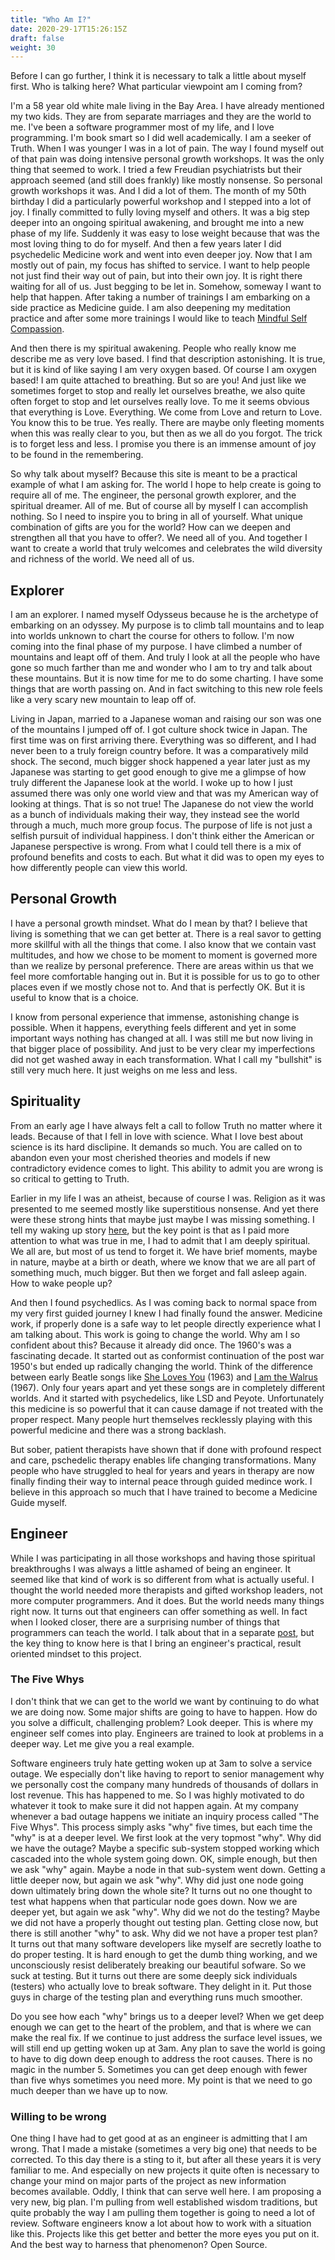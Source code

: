 ```yaml
---
title: "Who Am I?"
date: 2020-29-17T15:26:15Z
draft: false
weight: 30
---
```

Before I can go further, I think it is necessary to talk a little about myself first. Who is talking here? What particular viewpoint am I coming from?

I'm a 58 year old white male living in the Bay Area. I have already mentioned my two kids. They are from separate marriages and they are the world to me. I've been a software programmer most of my life, and I love programming. I'm book smart so I did well academically. I am a seeker of Truth. When I was younger I was in a lot of pain. The way I found myself out of that pain was doing intensive personal growth workshops. It was the only thing that seemed to work. I tried a few Freudian psychiatrists but their approach seemed (and still does frankly) like mostly nonsense. So personal growth workshops it was. And I did a lot of them. The month of my 50th birthday I did a particularly powerful workshop and I stepped into a lot of joy. I finally committed to fully loving myself and others. It was a big step deeper into an ongoing spiritual awakening, and brought me into a new phase of my life. Suddenly it was easy to lose weight because that was the most loving thing to do for myself. And then a few years later I did psychedelic Medicine work and went into even deeper joy. Now that I am mostly out of pain, my focus has shifted to service. I want to help people not just find their way out of pain, but into their own joy. It is right there waiting for all of us. Just begging to be let in. Somehow, someway I want to help that happen. After taking a number of trainings I am embarking on a side practice as Medicine guide. I am also deepening my meditation practice and after some more trainings I would like to teach [Mindful Self Compassion](https://centerformsc.org/).

And then there is my spiritual awakening. People who really know me describe me as very love based. I find that description astonishing. It is true, but it is kind of like saying I am very oxygen based. Of course I am oxygen based! I am quite attached to breathing. But so are you! And just like we sometimes forget to stop and really let ourselves breathe, we also quite often forget to stop and let ourselves really love. To me it seems obvious that everything is Love. Everything. We come from Love and return to Love. You know this to be true. Yes really. There are maybe only fleeting moments when this was really clear to you, but then as we all do you forgot. The trick is to forget less and less. I promise you there is an immense amount of joy to be found in the remembering.

So why talk about myself? Because this site is meant to be a practical example of what I am asking for. The world I hope to help create is going to require all of me. The engineer, the personal growth explorer, and the spiritual dreamer. All of me. But of course all by myself I can accomplish nothing. So I need to inspire you to bring in all of yourself. What unique combination of gifts are you for the world? How can we deepen and strengthen all that you have to offer?. We need all of you. And together I want to create a world that truly welcomes and celebrates the wild diversity and richness of the world. We need all of us.

## Explorer

I am an explorer. I named myself Odysseus because he is the archetype of embarking on an odyssey. My purpose is to climb tall mountains and to leap into worlds unknown to chart the course for others to follow. I'm now coming into the final phase of my purpose. I have climbed a number of mountains and leapt off of them. And truly I look at all the people who have gone so much farther than me and wonder who I am to try and talk about these mountains. But it is now time for me to do some charting. I have some things that are worth passing on. And in fact switching to this new role feels like a very scary new mountain to leap off of.

Living in Japan, married to a Japanese woman and raising our son was one of the mountains I jumped off of. I got culture shock twice in Japan. The first time was on first arriving there. Everything was so different, and I had never been to a truly foreign country before. It was a comparatively mild shock. The second, much bigger shock happened a year later just as my Japanese was starting to get good enough to give me a glimpse of how truly different the Japanese look at the world. I woke up to how I just assumed there was only one world view and that was my American way of looking at things. That is so not true! The Japanese do not view the world as a bunch of individuals making their way, they instead see the world through a much, much more group focus. The purpose of life is not just a selfish pursuit of individual happiness. I don't think either the American or Japanese perspective is wrong. From what I could tell there is a mix of profound benefits and costs to each. But what it did was to open my eyes to how differently people can view this world.

## Personal Growth

I have a personal growth mindset. What do I mean by that? I believe that living is something that we can get better at. There is a real savor to getting more skillful with all the things that come. I also know that we contain vast multitudes, and how we chose to be moment to moment is governed more than we realize by personal preference. There are areas within us that we feel more comfortable hanging out in. But it is possible for us to go to other places even if we mostly chose not to. And that is perfectly OK. But it is useful to know that is a choice.

I know from personal experience that immense, astonishing change is possible. When it happens, everything feels different and yet in some important ways nothing has changed at all. I was still me but now living in that bigger place of possibility. And just to be very clear my imperfections did not get washed away in each transformation. What I call my "bullshit" is still very much here. It just weighs on me less and less.

## Spirituality

From an early age I have always felt a call to follow Truth no matter where it leads. Because of that I fell in love with science. What I love best about science is its hard disclipine. It demands so much. You are called on to abandon even your most cherished theories and models if new contradictory evidence comes to light.  This ability to admit you are wrong is so critical to getting to Truth.

Earlier in my life I was an atheist, because of course I was. Religion as it was presented to me seemed mostly like superstitious nonsense. And yet there were these strong hints that maybe just maybe I was missing something. I tell my waking up story [here](http://www.cosmosgame.org), but the key point is that as I paid more attention to what was true in me, I had to admit that I am deeply spiritual. We all are, but most of us tend to forget it. We have brief moments, maybe in nature, maybe at a birth or death, where we know that we are all part of something much, much bigger. But then we forget and fall asleep again. How to wake people up?

And then I found psychedlics. As I was coming back to normal space from my very first guided journey I knew I had finally found the answer. Medicine work, if properly done is a safe way to let people directly experience what I am talking about. This work is going to change the world. Why am I so confident about this? Because it already did once. The 1960's was a fascinating decade. It started out as conformist continuation of the post war 1950's but ended up radically changing the world. Think of the difference between early Beatle songs like [She Loves You](https://en.wikipedia.org/wiki/She_Loves_You) (1963) and [I am the Walrus](https://en.wikipedia.org/wiki/I_Am_the_Walrus) (1967). Only four years apart and yet these songs are in completely different worlds. And it started with psychedelics, like LSD and Peyote.  Unfortunately this medicine is so powerful that it can cause damage if not treated with the proper respect. Many people hurt themselves recklessly playing with this powerful medicine and there was a strong backlash.

But sober, patient therapists have shown that if done with profound respect and care, pschedelic therapy enables life changing transformations. Many people who have struggled to heal for years and years in therapy are now finally finding their way to internal peace through guided medince work. I believe in this approach so much that I have trained to become a Medicine Guide myself.

## Engineer

While I was participating in all those workshops and having those spiritual breakthroughs I was always a little ashamed of being an engineer. It seemed like that kind of work is so different from what is actually useful. I thought the world needed more therapists and gifted workshop leaders, not more computer programmers. And it does. But the world needs many things right now. It turns out that engineers can offer something as well. In fact when I looked closer, there are a surprising number of things that programmers can teach the world. I talk about that in a separate [post](/save-the-world/posts/programmers-path), but the key thing to know here is that I bring an engineer's practical, result oriented mindset to this project.

### The Five Whys

I don't think that we can get to the world we want by continuing to do what we are doing now. Some major shifts are going to have to happen. How do you solve a difficult, challenging problem? Look deeper. This is where my engineer self comes into play. Engineers are trained to look at problems in a deeper way. Let me give you a real example.

Software engineers truly hate getting woken up at 3am to solve a service outage. We especially don't like having to report to senior management why we personally cost the company many hundreds of thousands of dollars in lost revenue. This has happened to me. So I was highly motivated to do whatever it took to make sure it did not happen again. At my company whenever a bad outage happens we initiate an inquiry process called "The Five Whys". This process simply asks "why" five times, but each time the "why" is at a deeper level. We first look at the very topmost "why". Why did we have the outage? Maybe a specific sub-system stopped working which cascaded into the whole system going down. OK, simple enough, but then we ask "why" again. Maybe a node in that sub-system went down. Getting a little deeper now, but again we ask "why". Why did just one node going down ultimately bring down the whole site? It turns out no one thought to test what happens when that particular node goes down. Now we are deeper yet, but again we ask "why". Why did we not do the testing? Maybe we did not have a properly thought out testing plan. Getting close now, but there is still another "why" to ask. Why did we not have a proper test plan? It turns out that many software developers like myself are secretly loathe to do proper testing. It is hard enough to get the dumb thing working, and we unconsciously resist deliberately breaking our beautiful sofware. So we suck at testing. But it turns out there are some deeply sick individuals (testers) who actually love to break software. They delight in it. Put those guys in charge of the testing plan and everything runs much smoother.

Do you see how each "why" brings us to a deeper level? When we get deep enough we can get to the heart of the problem, and that is where we can make the real fix. If we continue to just address the surface level issues, we will still end up getting woken up at 3am. Any plan to save the world is going to have to dig down deep enough to address the root causes. There is no magic in the number 5. Sometimes you can get deep enough with fewer than five whys sometimes you need more. My point is that we need to go much deeper than we have up to now.

### Willing to be wrong

One thing I have had to get good at as an engineer is admitting that I am wrong. That I made a mistake (sometimes a very big one) that needs to be corrected. To this day there is a sting to it, but after all these years it is very familiar to me. And especially on new projects it quite often is necessary to change your mind on major parts of the project as new information becomes available. Oddly, I think that can serve well here. I am proposing a very new, big plan. I'm pulling from well established wisdom traditions, but quite probably the way I am pulling them together is going to need a lot of review. Software engineers know a lot about how to work with a situation like this. Projects like this get better and better the more eyes you put on it. And the best way to harness that phenomenon? Open Source.
